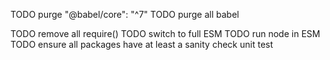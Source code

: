 

TODO purge "@babel/core": "^7"
TODO purge all babel

TODO remove all require()
TODO switch to full ESM
TODO run node in ESM
TODO ensure all packages have at least a sanity check unit test
